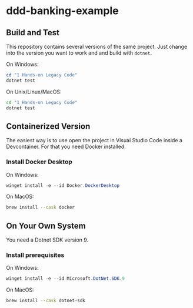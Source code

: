 # ddd-banking-example

## Build and Test

This repository contains several versions of the same project. Just change into the version you want to work and and build with `dotnet`.

On Windows:

```powershell
cd "1 Hands-on Legacy Code"
dotnet test
```

On Unix/Linux/MacOS:

```sh
cd "1 Hands-on Legacy Code"
dotnet test
```

## Containerized Version

The easiest way is to use open the project in Visual Studio Code inside a Devcontainer. For that you need Docker installed.

### Install Docker Desktop

On Windows:

```powershell
winget install -e --id Docker.DockerDesktop
```

On MacOS:

```sh
brew install --cask docker
```

## On Your Own System

You need a Dotnet SDK version 9.

### Install prerequisites

On Windows:

```powershell
winget install -e --id Microsoft.DotNet.SDK.9
```

On MacOS:

```sh
brew install --cask dotnet-sdk
```
